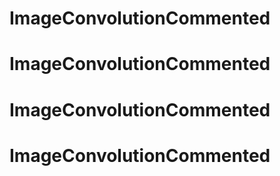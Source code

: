 # ImageConvolutionCommented
# ImageConvolutionCommented
# ImageConvolutionCommented
# ImageConvolutionCommented
